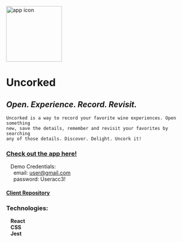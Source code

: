 <img src='favicon.png' alt='app icon' width='150'/>

# Uncorked  

## *Open. Experience. Record. Revisit.*

    Uncorked is a way to record your favorite wine experiences. Open something  
    new, save the details, remember and revisit your favorites by searching  
    any of those details. Discover. Delight. Uncork it!

### [Check out the app here!](https://uncorked-client-poskbd1in.vercel.app)
&nbsp;&nbsp;&nbsp;Demo Credentials:  
&nbsp;&nbsp;&nbsp;&nbsp;&nbsp;email: user@gmail.com  
&nbsp;&nbsp;&nbsp;&nbsp;&nbsp;password: Useracc3!
#### [Client Repository](https://github.com/schism578/uncorked-client.git)
<!--#### [API Repository](https://github.com/schism578/uncorked-api.git)-->

### Technologies:  
&nbsp;&nbsp;&nbsp;**React**  
&nbsp;&nbsp;&nbsp;**CSS**  
&nbsp;&nbsp;&nbsp;**Jest**

<!-- ### Screenshots:

<p float='left'>
<img src='./src/images/home-page.png' alt='screenshot of home page' width='300' height='450'>
<img src='./src/images/login-page.png' alt='screenshot of login page' width='300' height='450'>
</p>
<p float='left'>
<img src='./src/images/entry-page.png' alt='screenshot of main page' width='300' height='450'>
<img src='./src/images/results-page.png' alt='screenshot of search results page' width='300' height='450'>
</p> -->